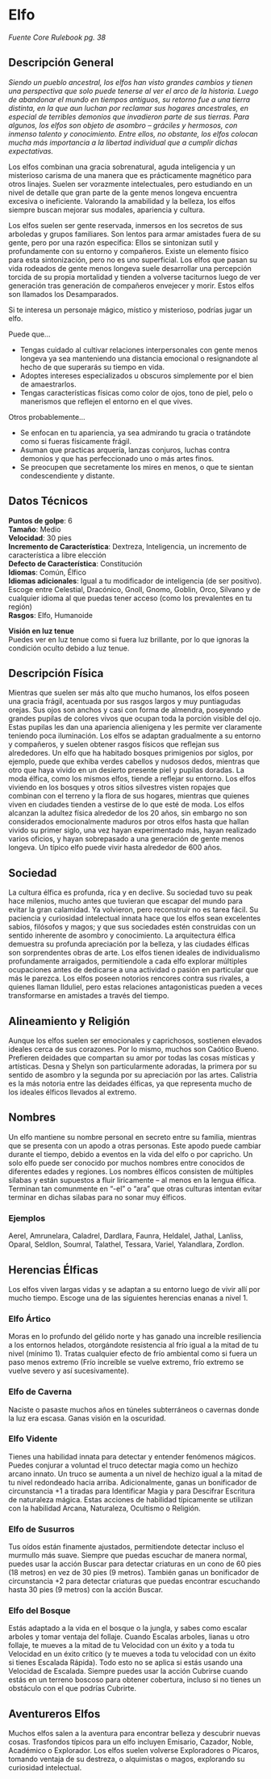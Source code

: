 # Elfo
*Fuente Core Rulebook pg. 38*
## Descripción General
*Siendo un pueblo ancestral, los elfos han visto grandes cambios y tienen una perspectiva que solo puede tenerse al ver el arco de la historia. Luego de abandonar el mundo en tiempos antiguos, su retorno fue a una tierra distinta, en la que aun luchan por reclamar sus hogares ancestrales, en especial de terribles demonios que invadieron parte de sus tierras. Para algunos, los elfos son objeto de asombro – gráciles y hermosos, con inmenso talento y conocimiento. Entre ellos, no obstante, los elfos colocan mucha más importancia a la libertad individual que a cumplir dichas expectativas.*

Los elfos combinan una gracia sobrenatural, aguda inteligencia y un misterioso carisma de una manera que es prácticamente magnético para otros linajes. Suelen ser vorazmente intelectuales, pero estudiando en un nivel de detalle que gran parte de la gente menos longeva encuentra excesiva o ineficiente. Valorando la amabilidad y la belleza, los elfos siempre buscan mejorar sus modales, apariencia y cultura.

Los elfos suelen ser gente reservada, inmersos en los secretos de sus arboledas y grupos familiares. Son lentos para armar amistades fuera de su gente, pero por una razón específica: Ellos se sintonizan sutil y profundamente con su entorno y compañeros. Existe un elemento físico para esta sintonización, pero no es uno superficial. Los elfos que pasan su vida rodeados de gente menos longeva suele desarrollar una percepción torcida de su propia mortalidad y tienden a volverse taciturnos luego de ver generación tras generación de compañeros envejecer y morir. Estos elfos son llamados los Desamparados.

Si te interesa un personaje mágico, místico y misterioso, podrías jugar un elfo.

Puede que…
* Tengas cuidado al cultivar relaciones interpersonales con gente menos longeva ya sea manteniendo una distancia emocional o resignandote al hecho de que superarás su tiempo en vida.
* Adoptes intereses especializados u obscuros simplemente por el bien de amaestrarlos.
* Tengas características físicas como color de ojos, tono de piel, pelo o manerismos que reflejen el entorno en el que vives.  

Otros probablemente…  
* Se enfocan en tu apariencia, ya sea admirando tu gracia o tratándote como si fueras físicamente frágil.
* Asuman que practicas arquería, lanzas conjuros, luchas contra demonios y que has perfeccionado uno o más artes finos.
* Se preocupen que secretamente los mires en menos, o que te sientan condescendiente y distante.
## Datos Técnicos
**Puntos de golpe**: 6  
**Tamaño**: Medio  
**Velocidad**: 30 pies  
**Incremento de Característica**: Dextreza, Inteligencia, un incremento de característica a libre elección  
**Defecto de Característica**: Constitución  
**Idiomas**: Común, Élfico  
**Idiomas adicionales**: Igual a tu modificador de inteligencia (de ser positivo). Escoge entre Celestial, Dracónico, Gnoll, Gnomo, Goblin, Orco, Silvano y de cualquier idioma al que puedas tener acceso (como los prevalentes en tu región)  
**Rasgos**: Elfo, Humanoide  

**Visión en luz tenue**  
Puedes ver en luz tenue como si fuera luz brillante, por lo que ignoras la condición oculto debido a luz tenue.
## Descripción Física
Mientras que suelen ser más alto que mucho humanos, los elfos poseen una gracia frágil, acentuada por sus rasgos largos  y muy puntiagudas orejas. Sus ojos son anchos y casi con forma de almendra, poseyendo grandes pupilas de colores vivos que ocupan toda la porción visible del ojo. Estas pupilas les dan una apariencia alienigena y les permite ver claramente teniendo poca iluminación.
Los elfos se adaptan gradualmente a su entorno y compañeros, y suelen obtener rasgos físicos que reflejan sus alrededores. Un elfo que ha habitado bosques primigenios por siglos, por ejemplo, puede que exhiba verdes cabellos y nudosos dedos, mientras que otro que haya vivido en un desierto presente piel y pupilas doradas.
La moda élfica, como los mismos elfos, tiende a reflejar su entorno. Los elfos viviendo en los bosques y otros sitios silvestres visten ropajes que combinan con el terreno y la flora de sus hogares, mientras que quienes viven en ciudades tienden a vestirse de lo que esté de moda.
Los elfos alcanzan la adultez física alrededor de los 20 años, sin embargo no son considerados emocionalmente maduros por otros elfos hasta que hallan vivido su primer siglo, una vez hayan experimentado más, hayan realizado varios oficios, y hayan sobrepasado a una generación de gente menos longeva. Un típico elfo puede vivir hasta alrededor de 600 años.
## Sociedad
La cultura élfica es profunda, rica y en declive. Su sociedad tuvo su peak hace milenios, mucho antes que tuvieran que escapar del mundo para evitar la gran calamidad. Ya volvieron, pero reconstruir no es tarea fácil. Su paciencia y curiosidad intelectual innata hace que los elfos sean excelentes sabios, filósofos y magos; y que sus sociedades estén construidas con un sentido inherente de asombro y conocimiento. La arquitectura élfica demuestra su profunda apreciación por la belleza, y las ciudades élficas son sorprendentes obras de arte.
Los elfos tienen ideales de individualismo profundamente arraigados, permitiendole a cada elfo explorar múltiples ocupaciones antes de dedicarse a una actividad o pasión en particular que más le parezca. Los elfos poseen notorios rencores contra sus rivales, a quienes llaman Ilduliel, pero estas relaciones antagonisticas pueden a veces transformarse en amistades a través del tiempo.
## Alineamiento y Religión
Aunque los elfos suelen ser emocionales y caprichosos, sostienen elevados ideales cerca de sus corazones. Por lo mismo, muchos son Caótico Bueno. Prefieren deidades que compartan su amor por todas las cosas místicas y artísticas. Desna y Shelyn son particularmente adoradas, la primera por su sentido de asombro y la segunda por su apreciación por las artes. Calistria es la más notoria entre las deidades élficas, ya que representa mucho de los ideales élficos llevados al extremo.
## Nombres
Un elfo mantiene su nombre personal en secreto entre su familia, mientras que se presenta con un apodo a otras personas. Este apodo puede cambiar durante el tiempo, debido a eventos en la vida del elfo o por capricho. Un solo elfo puede ser conocido por muchos nombres entre conocidos de diferentes edades y regiones. Los nombres élficos consisten de múltiples silabas y están supuestos a fluir liricamente – al menos en la lengua élfica. Terminan tan comunmente en “-el” o “ara” que otras culturas intentan evitar terminar en dichas silabas para no sonar muy élficos.
### Ejemplos
 Aerel, Amrunelara, Caladrel, Dardlara, Faunra, Heldalel, Jathal, Lanliss, Oparal, Seldlon, Soumral, Talathel, Tessara, Variel, Yalandlara, Zordlon.
## Herencias Élficas
Los elfos viven largas vidas y se adaptan a su entorno luego de vivir allí por mucho tiempo. Escoge una de las siguientes herencias enanas a nivel 1.
### Elfo Ártico
Moras en lo profundo del gélido norte y has ganado una increíble resiliencia a los entornos helados, otorgándote resistencia al frío igual a la mitad de tu nivel (mínimo 1). Tratas cualquier efecto de frío ambiental como si fuera un paso menos extremo (Frío increíble se vuelve extremo, frío extremo se vuelve severo y así sucesivamente).
### Elfo de Caverna
Naciste o pasaste muchos años en túneles subterráneos o cavernas donde la luz era escasa. Ganas visión en la oscuridad.
### Elfo Vidente
Tienes una habilidad innata para detectar y entender fenómenos mágicos. Puedes conjurar a voluntad el truco detectar magia como un hechizo arcano innato. Un truco se aumenta a un nivel de hechizo igual a la mitad de tu nivel redondeado hacia arriba.
Adicionalmente, ganas un bonificador de circunstancia +1 a tiradas para Identificar Magia y para Descifrar Escritura de naturaleza mágica. Estas acciones de habilidad típicamente se utilizan con la habilidad Arcana, Naturaleza, Ocultismo o Religión.
### Elfo de Susurros
Tus oídos están finamente ajustados, permitiendote detectar incluso el murmullo más suave. Siempre que puedas escuchar de manera normal, puedes usar la acción Buscar para detectar criaturas en un cono de 60 pies (18 metros) en vez de 30 pies (9 metros). También ganas un bonificador de circunstancia +2 para detectar criaturas que puedas encontrar escuchando hasta 30 pies (9 metros) con la acción Buscar.
### Elfo del Bosque
Estás adaptado a la vida en el bosque o la jungla, y sabes como escalar arboles y tomar ventaja del follaje. Cuando Escalas arboles, lianas u otro follaje, te mueves a la mitad de tu Velocidad con un éxito y a toda tu Velocidad en un éxito crítico (y te mueves a toda tu velocidad con un éxito si tienes Escalada Rápida). Todo esto no se aplica si estás usando una Velocidad de Escalada.
Siempre puedes usar la acción Cubrirse cuando estás en un terreno boscoso para obtener cobertura, incluso si no tienes un obstáculo con el que podrías Cubrirte.
## Aventureros Elfos
Muchos elfos salen a la aventura para encontrar belleza y descubrir nuevas cosas. Trasfondos típicos para un elfo incluyen Emisario, Cazador, Noble, Académico o Explorador.
Los elfos suelen volverse Exploradores o Pícaros, tomando ventaja de su destreza, o alquimistas o magos, explorando su curiosidad intelectual.
